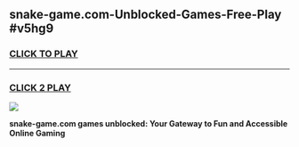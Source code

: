 
## snake-game.com-Unblocked-Games-Free-Play #v5hg9
<h3>
<a href="https://us.freeplayer.one?title=snake-game.com&ref=9M">CLICK TO PLAY</a></h3>
<hr>

<h3>
<a href="https://us.freeplayer.one?title=snake-game.com&ref=9M">CLICK 2 PLAY</a>
  
</h3>

<a href="https://us.freeplayer.one?title=snake-game.com&ref=9M"><img src="https://clearcache.store/games.png"></a>


**snake-game.com games unblocked: Your Gateway to Fun and Accessible Online Gaming**
